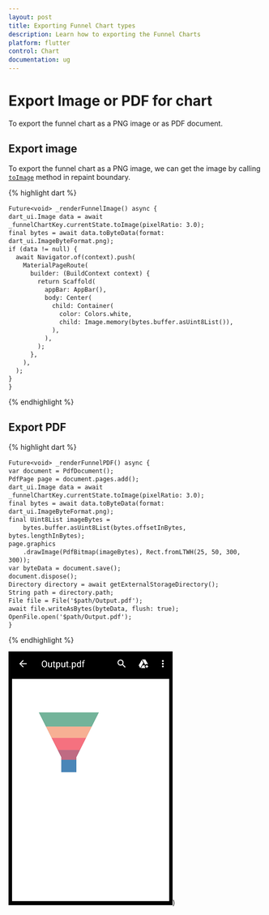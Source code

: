 ```yaml
---
layout: post
title: Exporting Funnel Chart types
description: Learn how to exporting the Funnel Charts
platform: flutter
control: Chart
documentation: ug
---
```


# Export Image or PDF for chart
To export the funnel chart as a PNG image or as PDF document.

## Export image
To export the funnel chart as a PNG image, we can get the image by calling [`toImage`]() method in repaint boundary.

{% highlight dart %} 

    Future<void> _renderFunnelImage() async {
    dart_ui.Image data = await _funnelChartKey.currentState.toImage(pixelRatio: 3.0);
    final bytes = await data.toByteData(format: dart_ui.ImageByteFormat.png);
    if (data != null) {
      await Navigator.of(context).push(
        MaterialPageRoute(
          builder: (BuildContext context) {
            return Scaffold(
              appBar: AppBar(),
              body: Center(
                child: Container(
                  color: Colors.white,
                  child: Image.memory(bytes.buffer.asUint8List()),
                ),
              ),
            );
          },
        ),
      );
    }
    }

  {% endhighlight %}

## Export PDF

{% highlight dart %} 

    Future<void> _renderFunnelPDF() async {
    var document = PdfDocument();
    PdfPage page = document.pages.add();
    dart_ui.Image data = await _funnelChartKey.currentState.toImage(pixelRatio: 3.0);
    final bytes = await data.toByteData(format: dart_ui.ImageByteFormat.png);
    final Uint8List imageBytes =
        bytes.buffer.asUint8List(bytes.offsetInBytes, bytes.lengthInBytes);
    page.graphics
        .drawImage(PdfBitmap(imageBytes), Rect.fromLTWH(25, 50, 300, 300));
    var byteData = document.save();
    document.dispose();
    Directory directory = await getExternalStorageDirectory();
    String path = directory.path;
    File file = File('$path/Output.pdf');
    await file.writeAsBytes(byteData, flush: true);
    OpenFile.open('$path/Output.pdf');
    } 

  {% endhighlight %}
  
  ![image_view](images/export-funnel-chart/pdf_view.png))